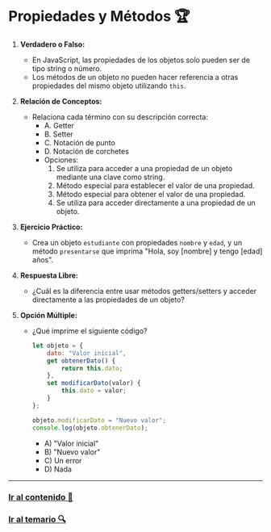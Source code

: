 # Propiedades y Métodos 🏆

1. **Verdadero o Falso:**
   - En JavaScript, las propiedades de los objetos solo pueden ser de tipo string o número.
   - Los métodos de un objeto no pueden hacer referencia a otras propiedades del mismo objeto utilizando `this`.

2. **Relación de Conceptos:**
   - Relaciona cada término con su descripción correcta:
     - A. Getter
     - B. Setter
     - C. Notación de punto
     - D. Notación de corchetes
     - Opciones:
       1. Se utiliza para acceder a una propiedad de un objeto mediante una clave como string.
       2. Método especial para establecer el valor de una propiedad.
       3. Método especial para obtener el valor de una propiedad.
       4. Se utiliza para acceder directamente a una propiedad de un objeto.

3. **Ejercicio Práctico:**
   - Crea un objeto `estudiante` con propiedades `nombre` y `edad`, y un método `presentarse` que imprima "Hola, soy [nombre] y tengo [edad] años".

4. **Respuesta Libre:**
   - ¿Cuál es la diferencia entre usar métodos getters/setters y acceder directamente a las propiedades de un objeto?

5. **Opción Múltiple:**
   - ¿Qué imprime el siguiente código?
     ```javascript
     let objeto = {
         dato: "Valor inicial",
         get obtenerDato() {
             return this.dato;
         },
         set modificarDato(valor) {
             this.dato = valor;
         }
     };

     objeto.modificarDato = "Nuevo valor";
     console.log(objeto.obtenerDato);
     ```
     - A) "Valor inicial"
     - B) "Nuevo valor"
     - C) Un error
     - D) Nada

---

### [Ir al contenido 📝](../../temario/06-objetos/propiedades-y-metodos.md)

### [Ir al temario 🔍](../../readme.md)
